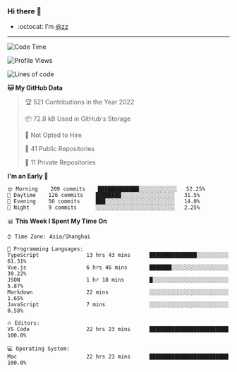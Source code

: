 ### Hi there 👋

- :octocat: I’m [@zz](https://github.com/holazz)

---

<!--START_SECTION:waka-->
![Code Time](http://img.shields.io/badge/Code%20Time-0%20secs-blue)

![Profile Views](http://img.shields.io/badge/Profile%20Views-17-blue)

![Lines of code](https://img.shields.io/badge/From%20Hello%20World%20I%27ve%20Written-736%20Thousand%20lines%20of%20code-blue)

**🐱 My GitHub Data** 

> 🏆 521 Contributions in the Year 2022
 > 
> 📦 72.8 kB Used in GitHub's Storage 
 > 
> 🚫 Not Opted to Hire
 > 
> 📜 41 Public Repositories 
 > 
> 🔑 11 Private Repositories  
 > 
**I'm an Early 🐤** 

```text
🌞 Morning    209 commits    █████████████░░░░░░░░░░░░   52.25% 
🌆 Daytime    126 commits    ████████░░░░░░░░░░░░░░░░░   31.5% 
🌃 Evening    56 commits     ███░░░░░░░░░░░░░░░░░░░░░░   14.0% 
🌙 Night      9 commits      ░░░░░░░░░░░░░░░░░░░░░░░░░   2.25%

```


📊 **This Week I Spent My Time On** 

```text
⌚︎ Time Zone: Asia/Shanghai

💬 Programming Languages: 
TypeScript               13 hrs 43 mins      ███████████████░░░░░░░░░░   61.31% 
Vue.js                   6 hrs 46 mins       ███████░░░░░░░░░░░░░░░░░░   30.22% 
JSON                     1 hr 18 mins        █░░░░░░░░░░░░░░░░░░░░░░░░   5.87% 
Markdown                 22 mins             ░░░░░░░░░░░░░░░░░░░░░░░░░   1.65% 
JavaScript               7 mins              ░░░░░░░░░░░░░░░░░░░░░░░░░   0.58%

🔥 Editors: 
VS Code                  22 hrs 23 mins      █████████████████████████   100.0%

💻 Operating System: 
Mac                      22 hrs 23 mins      █████████████████████████   100.0%

```


<!--END_SECTION:waka-->
